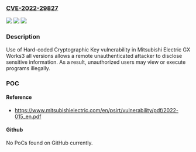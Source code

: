 ### [CVE-2022-29827](https://cve.mitre.org/cgi-bin/cvename.cgi?name=CVE-2022-29827)
![](https://img.shields.io/static/v1?label=Product&message=GX%20Works3&color=blue)
![](https://img.shields.io/static/v1?label=Version&message=%3D%20all%20versions%20&color=brighgreen)
![](https://img.shields.io/static/v1?label=Vulnerability&message=CWE-321%20Use%20of%20Hard-coded%20Cryptographic%20Key&color=brighgreen)

### Description

Use of Hard-coded Cryptographic Key vulnerability in Mitsubishi Electric GX Works3 all versions allows a remote unauthenticated attacker to disclose sensitive information. As a result, unauthorized users may view or execute programs illegally.

### POC

#### Reference
- https://www.mitsubishielectric.com/en/psirt/vulnerability/pdf/2022-015_en.pdf

#### Github
No PoCs found on GitHub currently.


